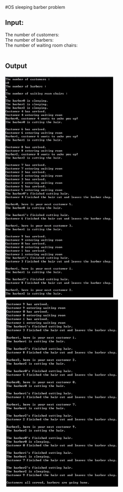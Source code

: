 #OS sleeping barber problem <br />
## Input: <br />
The number of customers: <br />
The number of barbers: <br />
The number of waiting room chairs: <br />
<br />
## Output <br />
![image](https://github.com/YuAnWu0000/OS-sleeping-barber/raw/master/output1.PNG) <br/>
![image](https://github.com/YuAnWu0000/OS-sleeping-barber/raw/master/output2.PNG) <br/>
